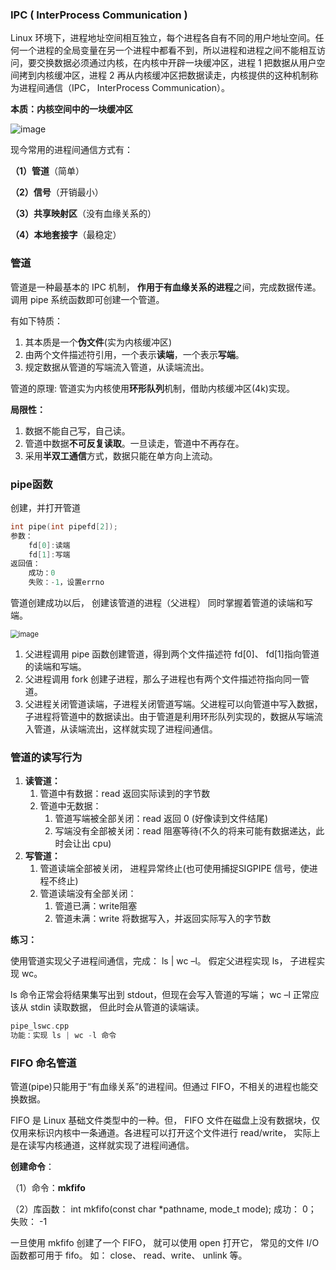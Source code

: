 
### IPC ( InterProcess Communication )

Linux 环境下，进程地址空间相互独立，每个进程各自有不同的用户地址空间。任何一个进程的全局变量在另一个进程中都看不到，所以进程和进程之间不能相互访问，要交换数据必须通过内核，在内核中开辟一块缓冲区，进程 1 把数据从用户空间拷到内核缓冲区，进程 2 再从内核缓冲区把数据读走，内核提供的这种机制称为进程间通信（IPC， InterProcess Communication）。  

**本质：内核空间中的一块缓冲区**

![image](https://user-images.githubusercontent.com/59153788/167784041-dee74ba8-0eed-4bc1-9edb-b9c03298a29b.png)

现今常用的进程间通信方式有：  

**（1）管道**（简单）

**（2）信号**（开销最小）

**（3）共享映射区**（没有血缘关系的）

**（4）本地套接字**（最稳定）



### 管道

管道是一种最基本的 IPC 机制， **作用于有血缘关系的进程**之间，完成数据传递。调用 pipe 系统函数即可创建一个管道。  

有如下特质：

1. 其本质是一个**伪文件**(实为内核缓冲区)
2. 由两个文件描述符引用，一个表示**读端**，一个表示**写端**。  
3. 规定数据从管道的写端流入管道，从读端流出。  

管道的原理: 管道实为内核使用**环形队列**机制，借助内核缓冲区(4k)实现。  

**局限性：**

1. 数据不能自己写，自己读。  
2. 管道中数据**不可反复读取**。一旦读走，管道中不再存在。  
3. 采用**半双工通信**方式，数据只能在单方向上流动。  



### pipe函数

创建，并打开管道

```c
int pipe(int pipefd[2]);
参数：
    fd[0]:读端
    fd[1]:写端
返回值：
    成功：0
    失败：-1，设置errno
```

管道创建成功以后， 创建该管道的进程（父进程） 同时掌握着管道的读端和写端。  

<img src="https://user-images.githubusercontent.com/59153788/167789156-f243f32a-2f41-40f3-8e45-7c9b72293c26.png" alt="image" style="zoom: 80%;" />

1. 父进程调用 pipe 函数创建管道，得到两个文件描述符 fd[0]、 fd[1]指向管道的读端和写端。
2. 父进程调用 fork 创建子进程，那么子进程也有两个文件描述符指向同一管道。  
3. 父进程关闭管道读端，子进程关闭管道写端。父进程可以向管道中写入数据，子进程将管道中的数据读出。由于管道是利用环形队列实现的，数据从写端流入管道，从读端流出，这样就实现了进程间通信。  

  

### 管道的读写行为

1. **读管道：**
   1. 管道中有数据：read 返回实际读到的字节数  
   2. 管道中无数据：
      1. 管道写端被全部关闭：read 返回 0 (好像读到文件结尾)  
      2. 写端没有全部被关闭：read 阻塞等待(不久的将来可能有数据递达，此时会让出 cpu)  
2. **写管道：**
   1. 管道读端全部被关闭， 进程异常终止(也可使用捕捉SIGPIPE 信号，使进程不终止)  
   2. 管道读端没有全部关闭：
      1. 管道已满：write阻塞
      2. 管道未满：write 将数据写入，并返回实际写入的字节数  

**练习：**

使用管道实现父子进程间通信，完成： ls | wc –l。 假定父进程实现 ls， 子进程实现 wc。

ls 命令正常会将结果集写出到 stdout，但现在会写入管道的写端； wc –l 正常应该从 stdin 读取数据， 但此时会从管道的读端读。  

```c
pipe_lswc.cpp
功能：实现 ls | wc -l 命令
```



###  FIFO 命名管道

管道(pipe)只能用于“有血缘关系”的进程间。但通过 FIFO，不相关的进程也能交换数据。

FIFO 是 Linux 基础文件类型中的一种。但， FIFO 文件在磁盘上没有数据块，仅仅用来标识内核中一条通道。各进程可以打开这个文件进行 read/write， 实际上是在读写内核通道，这样就实现了进程间通信。    

**创建命令**：

（1）命令：**mkfifo**

（2）库函数： int mkfifo(const char *pathname, mode_t mode);   成功： 0； 失败： -1  

一旦使用 mkfifo 创建了一个 FIFO， 就可以使用 open 打开它， 常见的文件 I/O 函数都可用于 fifo。 如： close、 read、write、 unlink 等。  













